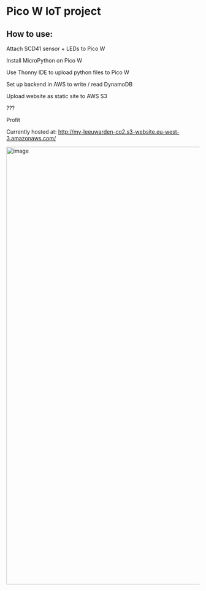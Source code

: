# Pico W IoT project

## How to use: 

Attach SCD41 sensor + LEDs to Pico W

Install MicroPython on Pico W

Use Thonny IDE to upload python files to Pico W

Set up backend in AWS to write / read DynamoDB

Upload website as static site to AWS S3

???

Profit


Currently hosted at:
http://my-leeuwarden-co2.s3-website.eu-west-3.amazonaws.com/

<img width="1142" alt="image" src="https://github.com/kylaro/picow_iot/assets/22779547/1dff51be-5d34-42a1-a0db-2edf4b7975ab">
